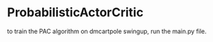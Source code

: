 # ProbabilisticActorCritic


to train the PAC algorithm on dmcartpole swingup, run the main.py file.

